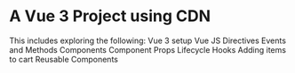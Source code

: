 # A Vue 3 Project using CDN
This includes exploring the following:
Vue 3 setup
Vue JS Directives
Events and Methods
Components
Component Props
Lifecycle Hooks
Adding items to cart
Reusable Components
